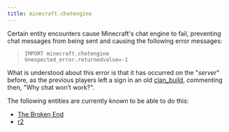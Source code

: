 ```yaml
---
title: minecraft.chatengine
---
```


Certain entity encounters cause Minecraft's chat engine to fail,
preventing chat messages from being sent and causing the following error
messages:

> `IMPORT minecraft.chatengine` \
> `Unexpected_error.returnedvalue=-1`

What is understood about this error is that it has occurred on the
"*server*" before, as the previous players left a sign in an old
[clan_build](/wiki/structures/clan-build), commenting then, "Why chat won’t
work?".

The following entities are currently known to be able to do this:

- [The Broken End](/wiki/entities/tbe)
- [r2](/wiki/entities/r2)
